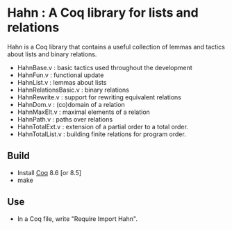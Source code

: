 # Hahn : A Coq library for lists and relations

Hahn is a Coq library that contains a useful collection of lemmas and tactics
about lists and binary relations.

- HahnBase.v : basic tactics used throughout the development
- HahnFun.v : functional update
- HahnList.v : lemmas about lists
- HahnRelationsBasic.v : binary relations
- HahnRewrite.v : support for rewriting equivalent relations
- HahnDom.v : (co)domain of a relation
- HahnMaxElt.v : maximal elements of a relation
- HahnPath.v : paths over relations
- HahnTotalExt.v : extension of a partial order to a total order.
- HahnTotalList.v : building finite relations for program order.

## Build

- Install [Coq](http://coq.inria.fr) 8.6 [or 8.5]
- make

## Use

- In a Coq file, write "Require Import Hahn".


